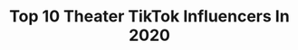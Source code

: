 ---
title: Top 10 Theater TikTok Influencers In 2020
description: >-
  Find top theater TikTok influencers in 2020. Most popular hashtags: #duet #fyp #foryou #dance.
platform: TikTok
hits: 1059
text_top: Discover the best TikTok influencers on inBeat.
text_bottom: Our search engine aggregates 1059 TikTok influencers like this for you to collaborate.
profiles:
  - username: "cornfedsass"
    fullname: >-
      Cassie Hohn
    bio: >-
      Sassy girl, torch singer and theater nerd. Venmo Cassie-cornfedsass
    location: "United States"
    followers: 25000
    engagement: 1595
    commentsToLikes: 0.101697
    id: ckbfiiodpe9b20j23o3it4x3e
    verified: false
    hashtags: "#pandammit, #election, #duet, #sasshunter"
  - username: "tania_mony07"
    fullname: >-
      Tania Rahman (Mony)
    bio: >-
      Ex Theater artist of ❤️Nattyajon💙উদীচি শিল্পীগোষ্ঠী💜
    location: "Bangladesh"
    followers: 7337
    engagement: 5714
    commentsToLikes: 0.413717
    id: ckd1aegrfseit0j23trgjnmbd
    verified: false
    hashtags: "#fyp, #goodnight, #dance, #duet"
  - username: "matpatgt"
    fullname: >-
      MatPat
    bio: >-
      A musical theater nerd who makes a living overthinking video games and movies.
    location: "United States"
    followers: 492800
    engagement: 1572
    commentsToLikes: 0.025287
    id: ck8klteap5gea0j78f4mn2axv
    verified: true
    hashtags: "#puzzle, #riddle, #gametheory, #ad"
  - username: "tessie_tess_"
    fullname: >-
      Tessie Kate Violet
    bio: >-
      Taken-Poly-Demi Trans MTF 🏳️‍🌈 Theater 17 I Have A YouTube @me #tessie_tess_
    location: "United States"
    followers: 28300
    engagement: 2902
    commentsToLikes: 0.025757
    id: ckb9t7i1br0q10j23sudhgn6d
    verified: false
    hashtags: "#trans, #lgbtq, #lgbtqia, #homophobia"
  - username: "shaunlandry"
    fullname: >-
      Shaun Landry
    bio: >-
      Level 55, Game almost over. Actor, teacher Pack Theater L.A. IMDB
    location: "United States"
    followers: 23400
    engagement: 1726
    commentsToLikes: 0.051203
    id: ckbl07s0lwykj0j23iqb95vr9
    verified: false
    hashtags: "#comedy, #tiktok, #improv, #duet"
  - username: "kay_didz"
    fullname: >-
      Kayla💛🎤✌🏼
    bio: >-
      18•bi•NY•she/her 💛BLM💛 pov’s & theater 🇮🇹Ik I have a big nose🇮🇹
    location: "United States"
    followers: 27900
    engagement: 1638
    commentsToLikes: 0.050588
    id: ckblra1gdimka0j23zo55q75v
    verified: false
    hashtags: "#greenscreen, #greenscreenvideo, #duet, #shera"
  - username: "muffinnugget"
    fullname: >-
      Muffinnugget
    bio: >-
      She/her Chaotic Neutral Theater kid from hell
    location: "United States"
    followers: 33300
    engagement: 2817
    commentsToLikes: 0.022868
    id: ck9gq569u84yz0j78lligmji7
    verified: false
    hashtags: "#theatre, #foryoupage, #urinetown, #karen"
  - username: "dales_drama"
    fullname: >-
      Dale
    bio: >-
      Musical theater kid Please don’t spam like!! 15+ ship She/Her 17
    location: "United States"
    followers: 27900
    engagement: 2574
    commentsToLikes: 0.017893
    id: ckbbm1cjxa8520j23q1u5p136
    verified: false
    hashtags: "#wip, #lilyevanscosplay, #glinda, #annabethchase"
  - username: "hannahfields17"
    fullname: >-
      Hannah Fields
    bio: >-
      Hannah She/Her 18 A musical theater dork Insta: @miss.b.natural
    location: "United States"
    followers: 59000
    engagement: 2579
    commentsToLikes: 0.028926
    id: ckacg1dlqtags0i78isqqjigy
    verified: false
    hashtags: "#wewintogether, #singer, #fyp, #musicaltheatre"
  - username: "avivazafrin"
    fullname: >-
      avivazafrin
    bio: >-
      If Doja Cat was a theater kid NYU Tisch ‘23 🧚🏼‍♀️
    location: "United States"
    followers: 174800
    engagement: 2134
    commentsToLikes: 0.018427
    id: ck8f6fvca2lya0j78qvx0jebr
    verified: false
    hashtags: "#fyp, #cover, #singing, #someonepleasecastmeicantpayfornyu"
---